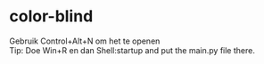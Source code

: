 # color-blind
Gebruik Control+Alt+N om het te openen   
Tip: Doe Win+R en dan Shell:startup and put the main.py file there.